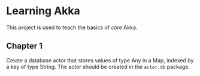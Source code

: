 # Learning Akka

This project is used to teach the basics of _core_ Akka.

## Chapter 1

Create a database actor that stores values of type Any in a Map, indexed by a key of type String.
The actor should be created in the `actor.db` package.
